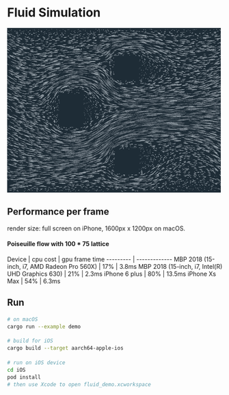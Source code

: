 
# Fluid Simulation

![poiseuille](screenshot/Poiseuille_480p.gif)

## Performance per frame
render size: full screen on iPhone, 1600px x 1200px on macOS.

#### Poiseuille flow with 100 * 75 lattice

Device | cpu cost  | gpu frame time
--------- | -------------
MBP 2018 (15-inch, i7, AMD Radeon Pro 560X) |  17%  | 3.8ms
MBP 2018 (15-inch, i7, Intel(R) UHD Graphics 630) |  21%  | 2.3ms
iPhone 6 plus  | 80% | 13.5ms
iPhone Xs Max  | 54% | 6.3ms

## Run 
```sh
# on macOS
cargo run --example demo

# build for iOS
cargo build --target aarch64-apple-ios

# run on iOS device
cd iOS
pod install
# then use Xcode to open fluid_demo.xcworkspace
```

